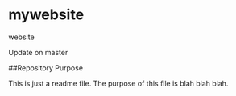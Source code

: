 # mywebsite

website

Update on master

##Repository Purpose


This is just a readme file.
The purpose of this file is blah blah blah.
